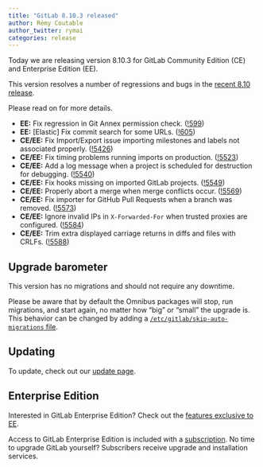 ```yaml
---
title: "GitLab 8.10.3 released"
author: Rémy Coutable
author_twitter: rymai
categories: release
---
```


Today we are releasing version 8.10.3 for GitLab Community Edition (CE) and
Enterprise Edition (EE).

This version resolves a number of regressions and bugs in the [recent 8.10
release](/2016/07/22/gitlab-8-10-released/).

Please read on for more details.

<!-- more -->

- **EE:** Fix regression in Git Annex permission check. ([!599])
- **EE:** [Elastic] Fix commit search for some URLs. ([!605])
- **CE/EE:** Fix Import/Export issue importing milestones and labels not associated properly. ([!5426])
- **CE/EE:** Fix timing problems running imports on production. ([!5523])
- **CE/EE:** Add a log message when a project is scheduled for destruction for debugging. ([!5540])
- **CE/EE:** Fix hooks missing on imported GitLab projects. ([!5549])
- **CE/EE:** Properly abort a merge when merge conflicts occur. ([!5569])
- **CE/EE:** Fix importer for GitHub Pull Requests when a branch was removed. ([!5573])
- **CE/EE:** Ignore invalid IPs in `X-Forwarded-For` when trusted proxies are configured. ([!5584])
- **CE/EE:** Trim extra displayed carriage returns in diffs and files with CRLFs. ([!5588])


[!599]: https://gitlab.com/gitlab-org/gitlab-ee/merge_requests/599
[!605]: https://gitlab.com/gitlab-org/gitlab-ee/merge_requests/605

[!5426]: https://gitlab.com/gitlab-org/gitlab-ce/merge_requests/5426
[!5523]: https://gitlab.com/gitlab-org/gitlab-ce/merge_requests/5523
[!5540]: https://gitlab.com/gitlab-org/gitlab-ce/merge_requests/5540
[!5549]: https://gitlab.com/gitlab-org/gitlab-ce/merge_requests/5549
[!5569]: https://gitlab.com/gitlab-org/gitlab-ce/merge_requests/5569
[!5573]: https://gitlab.com/gitlab-org/gitlab-ce/merge_requests/5573
[!5584]: https://gitlab.com/gitlab-org/gitlab-ce/merge_requests/5584
[!5588]: https://gitlab.com/gitlab-org/gitlab-ce/merge_requests/5588

## Upgrade barometer

This version has no migrations and should not require any downtime.

Please be aware that by default the Omnibus packages will stop, run migrations,
and start again, no matter how “big” or “small” the upgrade is. This behavior
can be changed by adding a [`/etc/gitlab/skip-auto-migrations`
file](http://doc.gitlab.com/omnibus/update/README.html).

## Updating

To update, check out our [update page](https://about.gitlab.com/update/).

## Enterprise Edition

Interested in GitLab Enterprise Edition? Check out the [features exclusive to
EE](https://about.gitlab.com/features/#enterprise).

Access to GitLab Enterprise Edition is included with a [subscription](/products/).
No time to upgrade GitLab yourself? Subscribers receive upgrade and installation
services.

